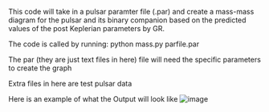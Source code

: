 This code will take in a pulsar paramter file (.par) and create a mass-mass diagram for the pulsar and its binary companion based on the predicted values of the post Keplerian parameters by GR.

The code is called by running: python mass.py parfile.par

The par (they are just text files in here) file will need the specific parameters to create the graph

Extra files in here are test pulsar data

Here is an example of what the Output will look like 
![image](https://github.com/Tbrosnan12/mass-mass-diagrams-code/assets/124216087/fbf3d394-0d46-424f-ad37-78f496a8fe2a)
